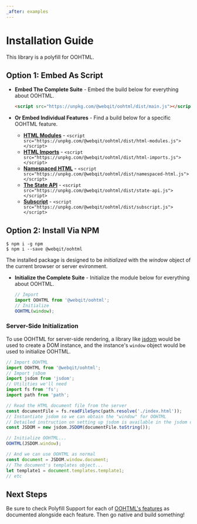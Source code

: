 ```yaml
---
_after: examples
---
```

# Installation Guide
This library is a polyfill for OOHTML.

## Option 1: Embed As Script 

+ **Embed The Complete Suite** - Embed the build below for everything about OOHTML.

  ```html
  <script src="https://unpkg.com/@webqit/oohtml/dist/main.js"></script>
  ```

+ **Or Embed Individual Features** - Find a build below for a specific OOHTML feature.

  + **[HTML Modules](../html-modules)** - `<script src="https://unpkg.com/@webqit/oohtml/dist/html-modules.js"></script>`
  + **[HTML Imports](../html-imports)** - `<script src="https://unpkg.com/@webqit/oohtml/dist/html-imports.js"></script>`
  + **[Namespaced HTML](../namespaced-html)** - `<script src="https://unpkg.com/@webqit/oohtml/dist/namespaced-html.js"></script>`
  + **[The State API](../the-state-api)** - `<script src="https://unpkg.com/@webqit/oohtml/dist/state-api.js"></script>`
  + **[Subscript](../subscript)** - `<script src="https://unpkg.com/@webqit/oohtml/dist/subscript.js"></script>`

## Option 2: Install Via NPM

```text
$ npm i -g npm
$ npm i --save @webqit/oohtml
```

The installed package is designed to be *initialized* with the *window* object of the current browser or server evironment.

+ **Initialize the Complete Suite** - Initialize the module below for everything about OOHTML.

  ```js
  // Import
  import OOHTML from '@webqit/oohtml';
  // Initialize
  OOHTML(window);
  ```

### Server-Side Initialization
To use OOHTML for server-side rendering, a library like [jsdom](https://github.com/jsdom/jsdom) would be used to create a DOM instance, and the instance's `window` object would be used to initialize OOHTML.

```js
// Import OOHTML
import OOHTML from '@webqit/oohtml';
// Import jsDom
import jsdom from 'jsdom';
// Utilities we'll need
import fs from 'fs';
import path from 'path';

// Read the HTML document file from the server
const documentFile = fs.readFileSync(path.resolve('./index.html'));
// Instantiate jsdom so we can obtain the "window" for OOHTML
// Detailed instruction on setting up jsdom is available in the jsdom docs
const JSDOM = new jsdom.JSDOM(documentFile.toString());

// Initialize OOHTML...
OOHTML(JSDOM.window);

// And we can use OOHTML as normal
const document = JSDOM.window.document;
// The document's templates object...
let template1 = document.templates.template1;
// etc
```

## Next Steps
Be sure to check Polyfill Support for each of [OOHTML's features](../) as documented alongside each feature. Then go native and build something!



